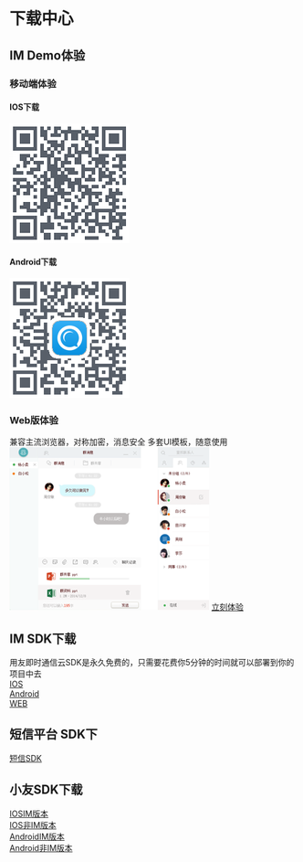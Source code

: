 # 下载中心

## IM Demo体验
### 移动端体验
#### IOS下载
![iosdemo](./image/iosdemo.png)
#### Android下载
![androiddemo](./image/androiddemo.png)
### Web版体验
兼容主流浏览器，对称加密，消息安全
多套UI模板，随意使用
![web_chat](./image/web_chat.png)
[立刻体验](http://172.20.15.66/public/index.html "立刻体验")

## IM SDK下载
用友即时通信云SDK是永久免费的，只需要花费你5分钟的时间就可以部署到你的项目中去<br/>
[IOS](https://iuapcdn.yonyoucloud.com/download/IMSDK-IOS.zip "IOSSDK")<br/>
[Android](https://iuapcdn.yonyoucloud.com/download/YYImSdk.zip "AndroidSDK")<br/>
[WEB](https://github.com/iuap-design/YYIMSDK/blob/master/dist/YYIMSDK.min.js "WEBSDK")
## 短信平台 SDK下
[短信SDK](https://iuapcdn.yonyoucloud.com/download/usms-sdk.zip "短信SDK")
## 小友SDK下载
[IOSIM版本](https://iuapcdn.yonyoucloud.com/download/IMSDK-IOS.zip "IOSIM版本")<br/>
[IOS非IM版本](https://iuapcdn.yonyoucloud.com/download/YYImSdk.zip "IOS非IM版本")<br/>
[AndroidIM版本](https://iuapcdn.yonyoucloud.com/download/IMSDK-IOS.zip "AndroidIM版本")<br/>
[Android非IM版本](https://iuapcdn.yonyoucloud.com/download/YYImSdk.zip "Android非IM版本")